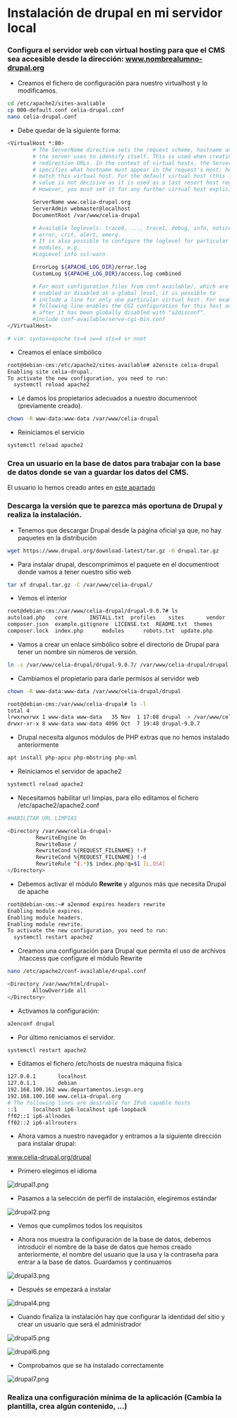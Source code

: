 # Instalación de drupal en mi servidor local

### Configura el servidor web con virtual hosting para que el CMS sea accesible desde la dirección: www.nombrealumno-drupal.org

* Creamos el fichero de configuración para nuestro virtualhost y lo modificamos.

```sh
cd /etc/apache2/sites-avaliable
cp 000-default.conf celia-drupal.conf
nano celia-drupal.conf 
```
* Debe quedar de la siguiente forma:

```sh
<VirtualHost *:80>
        # The ServerName directive sets the request scheme, hostname and port that
        # the server uses to identify itself. This is used when creating
        # redirection URLs. In the context of virtual hosts, the ServerName
        # specifies what hostname must appear in the request's Host: header to
        # match this virtual host. For the default virtual host (this file) this
        # value is not decisive as it is used as a last resort host regardless.
        # However, you must set it for any further virtual host explicitly.

        ServerName www.celia-drupal.org
        ServerAdmin webmaster@localhost
        DocumentRoot /var/www/celia-drupal

        # Available loglevels: trace8, ..., trace1, debug, info, notice, warn,
        # error, crit, alert, emerg.
        # It is also possible to configure the loglevel for particular
        # modules, e.g.
        #LogLevel info ssl:warn

        ErrorLog ${APACHE_LOG_DIR}/error.log
        CustomLog ${APACHE_LOG_DIR}/access.log combined

        # For most configuration files from conf-available/, which are
        # enabled or disabled at a global level, it is possible to
        # include a line for only one particular virtual host. For example the
        # following line enables the CGI configuration for this host only
        # after it has been globally disabled with "a2disconf".
        #Include conf-available/serve-cgi-bin.conf
</VirtualHost>

# vim: syntax=apache ts=4 sw=4 sts=4 sr noet
```

* Creamos el enlace simbólico

```sh
root@debian-cms:/etc/apache2/sites-available# a2ensite celia-drupal
Enabling site celia-drupal.
To activate the new configuration, you need to run:
  systemctl reload apache2
```

* Le damos los propietarios adecuados a nuestro documenroot (previamente creado).

```sh
chown -R www-data:www-data /var/www/celia-drupal
```




* Reiniciamos el servicio

```sh
systemctl reload apache2
```

### Crea un usuario en la base de datos para trabajar con la base de datos donde se van a guardar los datos del CMS. 

El usuario lo hemos creado antes en [este apartado](https://github.com/CeliaGMqrz/cms_install_debian/blob/main/t1_lamp.md)

### Descarga la versión que te parezca más oportuna de Drupal y realiza la instalación.

* Tenemos que descargar Drupal desde la página oficial ya que, no hay paquetes en la distribución

```sh
wget https://www.drupal.org/download-latest/tar.gz -O drupal.tar.gz
```

* Para instalar drupal, descomprimimos el paquete en el documentroot donde vamos a tener nuestro sitio web

```sh
tar xf drupal.tar.gz -C /var/www/celia-drupal/
```

* Vemos el interior

```sh
root@debian-cms:/var/www/celia-drupal/drupal-9.0.7# ls
autoload.php   core		  INSTALL.txt  profiles    sites       vendor
composer.json  example.gitignore  LICENSE.txt  README.txt  themes      web.config
composer.lock  index.php	  modules      robots.txt  update.php

``` 
* Vamos a crear un enlace simbólico sobre el directorio de Drupal para tener un nombre sin números de versión.

```sh
ln -s /var/www/celia-drupal/drupal-9.0.7/ /var/www/celia-drupal/drupal
```

* Cambiamos el propietario para darle permisos al servidor web

```sh
chown -R www-data:www-data /var/www/celia-drupal/drupal
```

```sh
root@debian-cms:/var/www/celia-drupal# ls -l
total 4
lrwxrwxrwx 1 www-data www-data   35 Nov  1 17:08 drupal -> /var/www/celia-drupal/drupal-9.0.7/
drwxr-xr-x 8 www-data www-data 4096 Oct  7 19:48 drupal-9.0.7

```

* Drupal necesita algunos módulos de PHP extras que no hemos instalado anteriormente 

```sh
apt install php-apcu php-mbstring php-xml
```

* Reiniciamos el servidor de apache2

```sh
systemctl reload apache2
```

* Necesitamos habilitar url limpias, para ello editamos el fichero /etc/apache2/apache2.conf

```sh
#HABILITAR URL LIMPIAS

<Directory /var/www/celia-drupal>
         RewriteEngine On
         RewriteBase /
         RewriteCond %{REQUEST_FILENAME} !-f
         RewriteCond %{REQUEST_FILENAME} !-d
         RewriteRule ^(.*)$ index.php?q=$1 [L,QSA]
</Directory>

```

* Debemos activar el módulo **Rewrite** y algunos más que necesita Drupal de apache

```sh
root@debian-cms:~# a2enmod expires headers rewrite
Enabling module expires.
Enabling module headers.
Enabling module rewrite.
To activate the new configuration, you need to run:
  systemctl restart apache2

```
* Creamos una configuración para Drupal que permita el uso de archivos .htaccess que configure el módulo Rewrite

```sh
nano /etc/apache2/conf-available/drupal.conf
```

```sh
<Directory /var/www/html/drupal>
        AllowOverride all
</Directory>
```

* Activamos la configuración:

```sh
a2enconf drupal
```

* Por último reniciamos el servidor.

```sh
systemctl restart apache2
```

* Editamos el fichero /etc/hosts de nuestra máquina física

```sh
127.0.0.1       localhost
127.0.1.1       debian
192.168.100.162 www.departamentos.iesgn.org
192.168.100.160 www.celia-drupal.org
# The following lines are desirable for IPv6 capable hosts
::1     localhost ip6-localhost ip6-loopback
ff02::1 ip6-allnodes
ff02::2 ip6-allrouters


```

* Ahora vamos a nuestro navegador y entramos a la siguiente dirección para instalar drupal:

www.celia-drupal.org/drupal

* Primero elegimos el idioma

![drupal1.png](https://github.com/CeliaGMqrz/cms_install_debian/blob/main/capturas/drupal1.png)

* Pasamos a la selección de perfil de instalación, elegiremos estándar

![drupal2.png](https://github.com/CeliaGMqrz/cms_install_debian/blob/main/capturas/drupal2.png)

* Vemos que cumplimos todos los requisitos

* Ahora nos muestra la configuración de la base de datos, debemos introducir el nombre de la base de datos que hemos creado anteriormente, el nombre del usuario que la usa y la contraseña para entrar a la base de datos. Guardamos y continuamos

![drupal3.png](https://github.com/CeliaGMqrz/cms_install_debian/blob/main/capturas/drupal3.png)

* Después se empezará a instalar

![drupal4.png](https://github.com/CeliaGMqrz/cms_install_debian/blob/main/capturas/drupal4.png)

* Cuando finaliza la instalación hay que configurar la identidad del sitio y crear un usuario que será el administrador

![drupal5.png](https://github.com/CeliaGMqrz/cms_install_debian/blob/main/capturas/drupal5.png)


![drupal6.png](https://github.com/CeliaGMqrz/cms_install_debian/blob/main/capturas/drupal6.png)

* Comprobamos que se ha instalado correctamente

![drupal7.png](https://github.com/CeliaGMqrz/cms_install_debian/blob/main/capturas/drupal7.png)

### Realiza una configuración mínima de la aplicación (Cambia la plantilla, crea algún contenido, …)


